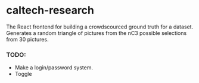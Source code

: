 # caltech-research

The React frontend for building a crowdscourced ground truth for a dataset. 
Generates a random triangle of pictures from the nC3 possible selections from 30 pictures.


### TODO:
  * Make a login/password system.
  * Toggle
